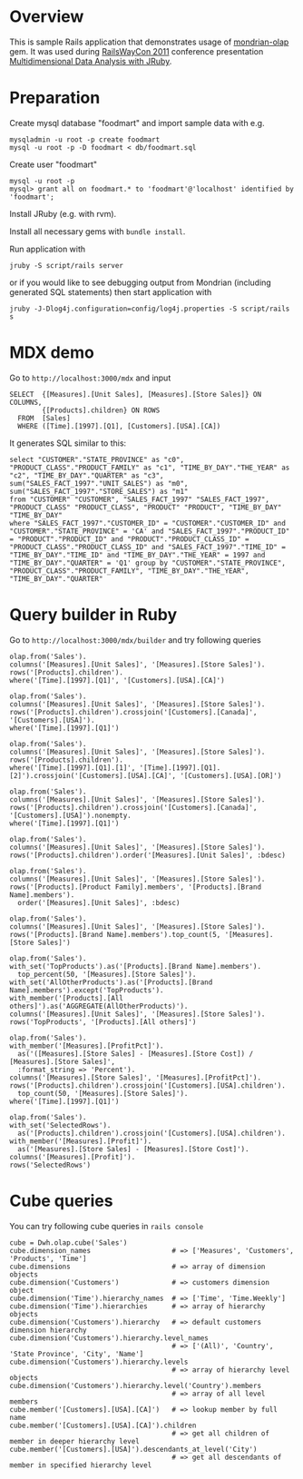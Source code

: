 Overview
========

This is sample Rails application that demonstrates usage of [mondrian-olap](https://github.com/rsim/mondrian-olap) gem.
It was used during [RailsWayCon 2011](http://railswaycon.com/2011/sessions#session-17837) conference presentation [Multidimensional Data Analysis with JRuby](http://www.slideshare.net/rsim/railswaycon-multidimensional-data-analysis-with-jruby).

Preparation
===========

Create mysql database "foodmart" and import sample data with e.g.

    mysqladmin -u root -p create foodmart
    mysql -u root -p -D foodmart < db/foodmart.sql

Create user "foodmart"

    mysql -u root -p
    mysql> grant all on foodmart.* to 'foodmart'@'localhost' identified by 'foodmart';

Install JRuby (e.g. with rvm).

Install all necessary gems with `bundle install`.

Run application with

    jruby -S script/rails server

or if you would like to see debugging output from Mondrian (including generated SQL statements) then start application with

    jruby -J-Dlog4j.configuration=config/log4j.properties -S script/rails s

MDX demo
========

Go to `http://localhost:3000/mdx` and input

    SELECT  {[Measures].[Unit Sales], [Measures].[Store Sales]} ON COLUMNS,
            {[Products].children} ON ROWS
      FROM  [Sales]
      WHERE ([Time].[1997].[Q1], [Customers].[USA].[CA])

It generates SQL similar to this:

    select "CUSTOMER"."STATE_PROVINCE" as "c0", "PRODUCT_CLASS"."PRODUCT_FAMILY" as "c1", "TIME_BY_DAY"."THE_YEAR" as "c2", "TIME_BY_DAY"."QUARTER" as "c3", sum("SALES_FACT_1997"."UNIT_SALES") as "m0", sum("SALES_FACT_1997"."STORE_SALES") as "m1"
    from "CUSTOMER" "CUSTOMER", "SALES_FACT_1997" "SALES_FACT_1997", "PRODUCT_CLASS" "PRODUCT_CLASS", "PRODUCT" "PRODUCT", "TIME_BY_DAY" "TIME_BY_DAY"
    where "SALES_FACT_1997"."CUSTOMER_ID" = "CUSTOMER"."CUSTOMER_ID" and "CUSTOMER"."STATE_PROVINCE" = 'CA' and "SALES_FACT_1997"."PRODUCT_ID" = "PRODUCT"."PRODUCT_ID" and "PRODUCT"."PRODUCT_CLASS_ID" = "PRODUCT_CLASS"."PRODUCT_CLASS_ID" and "SALES_FACT_1997"."TIME_ID" = "TIME_BY_DAY"."TIME_ID" and "TIME_BY_DAY"."THE_YEAR" = 1997 and "TIME_BY_DAY"."QUARTER" = 'Q1' group by "CUSTOMER"."STATE_PROVINCE", "PRODUCT_CLASS"."PRODUCT_FAMILY", "TIME_BY_DAY"."THE_YEAR", "TIME_BY_DAY"."QUARTER"


Query builder in Ruby
=====================


Go to `http://localhost:3000/mdx/builder` and try following queries

    olap.from('Sales').
    columns('[Measures].[Unit Sales]', '[Measures].[Store Sales]').
    rows('[Products].children').
    where('[Time].[1997].[Q1]', '[Customers].[USA].[CA]')

    olap.from('Sales').
    columns('[Measures].[Unit Sales]', '[Measures].[Store Sales]').
    rows('[Products].children').crossjoin('[Customers].[Canada]', '[Customers].[USA]').
    where('[Time].[1997].[Q1]')

    olap.from('Sales').
    columns('[Measures].[Unit Sales]', '[Measures].[Store Sales]').
    rows('[Products].children').
    where('[Time].[1997].[Q1].[1]', '[Time].[1997].[Q1].[2]').crossjoin('[Customers].[USA].[CA]', '[Customers].[USA].[OR]')

    olap.from('Sales').
    columns('[Measures].[Unit Sales]', '[Measures].[Store Sales]').
    rows('[Products].children').crossjoin('[Customers].[Canada]', '[Customers].[USA]').nonempty.
    where('[Time].[1997].[Q1]')

    olap.from('Sales').
    columns('[Measures].[Unit Sales]', '[Measures].[Store Sales]').
    rows('[Products].children').order('[Measures].[Unit Sales]', :bdesc)

    olap.from('Sales').
    columns('[Measures].[Unit Sales]', '[Measures].[Store Sales]').
    rows('[Products].[Product Family].members', '[Products].[Brand Name].members').
      order('[Measures].[Unit Sales]', :bdesc)

    olap.from('Sales').
    columns('[Measures].[Unit Sales]', '[Measures].[Store Sales]').
    rows('[Products].[Brand Name].members').top_count(5, '[Measures].[Store Sales]')

    olap.from('Sales').
    with_set('TopProducts').as('[Products].[Brand Name].members').
      top_percent(50, '[Measures].[Store Sales]').
    with_set('AllOtherProducts').as('[Products].[Brand Name].members').except('TopProducts').
    with_member('[Products].[All others]').as('AGGREGATE(AllOtherProducts)').
    columns('[Measures].[Unit Sales]', '[Measures].[Store Sales]').
    rows('TopProducts', '[Products].[All others]')

    olap.from('Sales').
    with_member('[Measures].[ProfitPct]').
      as('([Measures].[Store Sales] - [Measures].[Store Cost]) / [Measures].[Store Sales]',
      :format_string => 'Percent').
    columns('[Measures].[Store Sales]', '[Measures].[ProfitPct]').
    rows('[Products].children').crossjoin('[Customers].[USA].children').
      top_count(50, '[Measures].[Store Sales]').
    where('[Time].[1997].[Q1]')

    olap.from('Sales').
    with_set('SelectedRows').
      as('[Products].children').crossjoin('[Customers].[USA].children').
    with_member('[Measures].[Profit]').
      as('[Measures].[Store Sales] - [Measures].[Store Cost]').
    columns('[Measures].[Profit]').
    rows('SelectedRows')

Cube queries
============

You can try following cube queries in `rails console`

    cube = Dwh.olap.cube('Sales')
    cube.dimension_names                    # => ['Measures', 'Customers', 'Products', 'Time']
    cube.dimensions                         # => array of dimension objects
    cube.dimension('Customers')             # => customers dimension object
    cube.dimension('Time').hierarchy_names  # => ['Time', 'Time.Weekly']
    cube.dimension('Time').hierarchies      # => array of hierarchy objects
    cube.dimension('Customers').hierarchy   # => default customers dimension hierarchy
    cube.dimension('Customers').hierarchy.level_names
                                            # => ['(All)', 'Country', 'State Province', 'City', 'Name']
    cube.dimension('Customers').hierarchy.levels
                                            # => array of hierarchy level objects
    cube.dimension('Customers').hierarchy.level('Country').members
                                            # => array of all level members
    cube.member('[Customers].[USA].[CA]')   # => lookup member by full name
    cube.member('[Customers].[USA].[CA]').children
                                            # => get all children of member in deeper hierarchy level
    cube.member('[Customers].[USA]').descendants_at_level('City')
                                            # => get all descendants of member in specified hierarchy level

